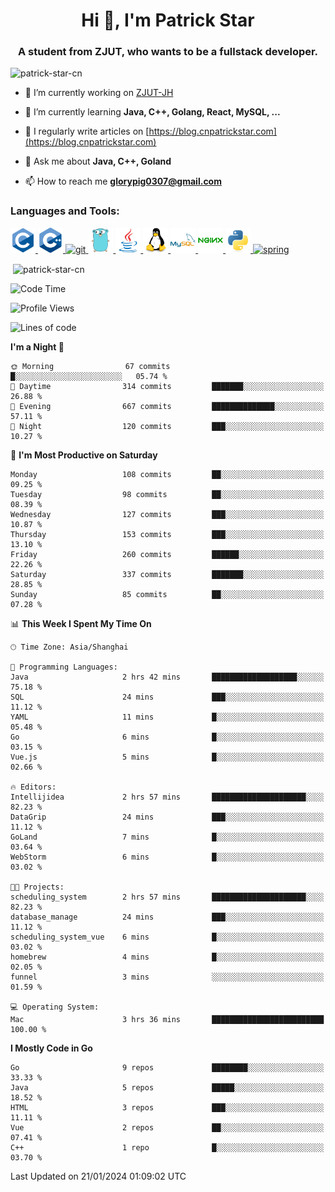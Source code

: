 <h1 align="center">Hi 👋, I'm Patrick Star</h1>
<h3 align="center">A student from ZJUT, who wants to be a fullstack developer.</h3>

<p align="left"> <img src="https://komarev.com/ghpvc/?username=patrick-star-cn&label=Profile%20views&color=0e75b6&style=flat" alt="patrick-star-cn" /> </p>

- 🔭 I’m currently working on [ZJUT-JH](https://github.com/zjutjh)

- 🌱 I’m currently learning **Java, C++, Golang, React, MySQL, ...**

- 📝 I regularly write articles on [https://blog.cnpatrickstar.com](https://blog.cnpatrickstar.com)

- 💬 Ask me about **Java, C++, Goland**

- 📫 How to reach me **glorypig0307@gmail.com**


<h3 align="left">Languages and Tools:</h3>
<p align="left"> 
  <a href="https://www.cprogramming.com/" target="_blank" rel="noreferrer"> 
    <img src="https://raw.githubusercontent.com/devicons/devicon/master/icons/c/c-original.svg" alt="c" width="40" height="40"/> 
  </a> 
  <a href="https://www.w3schools.com/cpp/" target="_blank" rel="noreferrer"> 
    <img src="https://raw.githubusercontent.com/devicons/devicon/master/icons/cplusplus/cplusplus-original.svg" alt="cplusplus" width="40" height="40"/> 
  </a> 
  <a href="https://git-scm.com/" target="_blank" rel="noreferrer"> 
    <img src="https://www.vectorlogo.zone/logos/git-scm/git-scm-icon.svg" alt="git" width="40" height="40"/> 
  </a> 
  <a href="https://golang.org" target="_blank" rel="noreferrer"> 
    <img src="https://raw.githubusercontent.com/devicons/devicon/master/icons/go/go-original.svg" alt="go" width="40" height="40"/> 
  </a> 
  <a href="https://www.java.com" target="_blank" rel="noreferrer"> 
    <img src="https://raw.githubusercontent.com/devicons/devicon/master/icons/java/java-original.svg" alt="java" width="40" height="40"/> 
  </a> 
  <a href="https://www.linux.org/" target="_blank" rel="noreferrer"> 
    <img src="https://raw.githubusercontent.com/devicons/devicon/master/icons/linux/linux-original.svg" alt="linux" width="40" height="40"/> 
  </a> 
  <a href="https://www.mysql.com/" target="_blank" rel="noreferrer"> 
    <img src="https://raw.githubusercontent.com/devicons/devicon/master/icons/mysql/mysql-original-wordmark.svg" alt="mysql" width="40" height="40"/> 
  </a> 
  <a href="https://www.nginx.com" target="_blank" rel="noreferrer"> 
    <img src="https://raw.githubusercontent.com/devicons/devicon/master/icons/nginx/nginx-original.svg" alt="nginx" width="40" height="40"/> 
  </a> 
  <a href="https://www.python.org" target="_blank" rel="noreferrer"> 
    <img src="https://raw.githubusercontent.com/devicons/devicon/master/icons/python/python-original.svg" alt="python" width="40" height="40"/> 
  </a> 
  <a href="https://spring.io/" target="_blank" rel="noreferrer"> 
    <img src="https://www.vectorlogo.zone/logos/springio/springio-icon.svg" alt="spring" width="40" height="40"/> 
  </a>
</p>

<p>&nbsp;<img align="center" src="https://github-readme-stats.vercel.app/api?username=patrick-star-cn&show_icons=true&locale=en" alt="patrick-star-cn" /></p>

<!--START_SECTION:waka-->
![Code Time](http://img.shields.io/badge/Code%20Time-537%20hrs%2019%20mins-blue)

![Profile Views](http://img.shields.io/badge/Profile%20Views-1-blue)

![Lines of code](https://img.shields.io/badge/From%20Hello%20World%20I%27ve%20Written-5.3%20million%20lines%20of%20code-blue)

**I'm a Night 🦉** 

```text
🌞 Morning                67 commits          █░░░░░░░░░░░░░░░░░░░░░░░░   05.74 % 
🌆 Daytime                314 commits         ███████░░░░░░░░░░░░░░░░░░   26.88 % 
🌃 Evening                667 commits         ██████████████░░░░░░░░░░░   57.11 % 
🌙 Night                  120 commits         ███░░░░░░░░░░░░░░░░░░░░░░   10.27 % 
```
📅 **I'm Most Productive on Saturday** 

```text
Monday                   108 commits         ██░░░░░░░░░░░░░░░░░░░░░░░   09.25 % 
Tuesday                  98 commits          ██░░░░░░░░░░░░░░░░░░░░░░░   08.39 % 
Wednesday                127 commits         ███░░░░░░░░░░░░░░░░░░░░░░   10.87 % 
Thursday                 153 commits         ███░░░░░░░░░░░░░░░░░░░░░░   13.10 % 
Friday                   260 commits         ██████░░░░░░░░░░░░░░░░░░░   22.26 % 
Saturday                 337 commits         ███████░░░░░░░░░░░░░░░░░░   28.85 % 
Sunday                   85 commits          ██░░░░░░░░░░░░░░░░░░░░░░░   07.28 % 
```


📊 **This Week I Spent My Time On** 

```text
🕑︎ Time Zone: Asia/Shanghai

💬 Programming Languages: 
Java                     2 hrs 42 mins       ███████████████████░░░░░░   75.18 % 
SQL                      24 mins             ███░░░░░░░░░░░░░░░░░░░░░░   11.12 % 
YAML                     11 mins             █░░░░░░░░░░░░░░░░░░░░░░░░   05.48 % 
Go                       6 mins              █░░░░░░░░░░░░░░░░░░░░░░░░   03.15 % 
Vue.js                   5 mins              █░░░░░░░░░░░░░░░░░░░░░░░░   02.66 % 

🔥 Editors: 
Intellijidea             2 hrs 57 mins       █████████████████████░░░░   82.23 % 
DataGrip                 24 mins             ███░░░░░░░░░░░░░░░░░░░░░░   11.12 % 
GoLand                   7 mins              █░░░░░░░░░░░░░░░░░░░░░░░░   03.64 % 
WebStorm                 6 mins              █░░░░░░░░░░░░░░░░░░░░░░░░   03.02 % 

🐱‍💻 Projects: 
scheduling_system        2 hrs 57 mins       █████████████████████░░░░   82.23 % 
database_manage          24 mins             ███░░░░░░░░░░░░░░░░░░░░░░   11.12 % 
scheduling_system_vue    6 mins              █░░░░░░░░░░░░░░░░░░░░░░░░   03.02 % 
homebrew                 4 mins              █░░░░░░░░░░░░░░░░░░░░░░░░   02.05 % 
funnel                   3 mins              ░░░░░░░░░░░░░░░░░░░░░░░░░   01.59 % 

💻 Operating System: 
Mac                      3 hrs 36 mins       █████████████████████████   100.00 % 
```

**I Mostly Code in Go** 

```text
Go                       9 repos             ████████░░░░░░░░░░░░░░░░░   33.33 % 
Java                     5 repos             █████░░░░░░░░░░░░░░░░░░░░   18.52 % 
HTML                     3 repos             ███░░░░░░░░░░░░░░░░░░░░░░   11.11 % 
Vue                      2 repos             ██░░░░░░░░░░░░░░░░░░░░░░░   07.41 % 
C++                      1 repo              █░░░░░░░░░░░░░░░░░░░░░░░░   03.70 % 
```




 Last Updated on 21/01/2024 01:09:02 UTC
<!--END_SECTION:waka-->